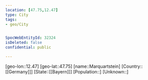 ```yaml
---
location: [47.75,12.47]
type: City
tags:
- geo/City


SpocWebEntityId: 32324
isDeleted: false
confidential: public

---
```

[geo-lon::12.47]
[geo-lat::47.75]
[name::Marquartstein]
[Country::[[Germany]]]
[State::[[Bayern]]]
[Population::]
[Unknown::]

